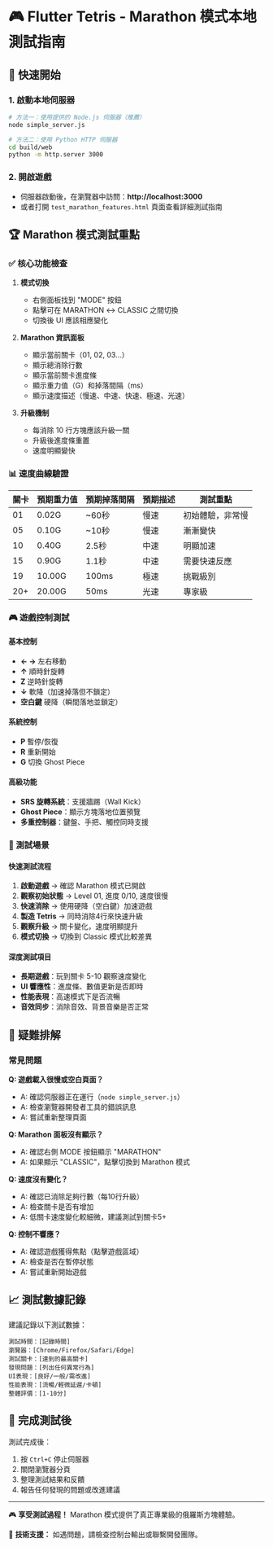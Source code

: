 # 🎮 Flutter Tetris - Marathon 模式本地測試指南

## 🚀 快速開始

### 1. 啟動本地伺服器
```bash
# 方法一：使用提供的 Node.js 伺服器（推薦）
node simple_server.js

# 方法二：使用 Python HTTP 伺服器
cd build/web
python -m http.server 3000
```

### 2. 開啟遊戲
- 伺服器啟動後，在瀏覽器中訪問：**http://localhost:3000**
- 或者打開 `test_marathon_features.html` 頁面查看詳細測試指南

## 🏆 Marathon 模式測試重點

### ✅ 核心功能檢查
1. **模式切換**
   - 右側面板找到 "MODE" 按鈕
   - 點擊可在 MARATHON ↔ CLASSIC 之間切換
   - 切換後 UI 應該相應變化

2. **Marathon 資訊面板**
   - 顯示當前關卡（01, 02, 03...）
   - 顯示總消除行數
   - 顯示當前關卡進度條
   - 顯示重力值（G）和掉落間隔（ms）
   - 顯示速度描述（慢速、中速、快速、極速、光速）

3. **升級機制**
   - 每消除 10 行方塊應該升級一關
   - 升級後進度條重置
   - 速度明顯變快

### 📊 速度曲線驗證

| 關卡 | 預期重力值 | 預期掉落間隔 | 預期描述 | 測試重點 |
|------|------------|--------------|----------|----------|
| 01   | 0.02G      | ~60秒        | 慢速     | 初始體驗，非常慢 |
| 05   | 0.10G      | ~10秒        | 慢速     | 漸漸變快 |
| 10   | 0.40G      | 2.5秒        | 中速     | 明顯加速 |
| 15   | 0.90G      | 1.1秒        | 中速     | 需要快速反應 |
| 19   | 10.00G     | 100ms        | 極速     | 挑戰級別 |
| 20+  | 20.00G     | 50ms         | 光速     | 專家級 |

### 🎮 遊戲控制測試

#### 基本控制
- **← →** 左右移動
- **↑** 順時針旋轉  
- **Z** 逆時針旋轉
- **↓** 軟降（加速掉落但不鎖定）
- **空白鍵** 硬降（瞬間落地並鎖定）

#### 系統控制
- **P** 暫停/恢復
- **R** 重新開始
- **G** 切換 Ghost Piece

#### 高級功能
- **SRS 旋轉系統**：支援牆踢（Wall Kick）
- **Ghost Piece**：顯示方塊落地位置預覽
- **多重控制器**：鍵盤、手把、觸控同時支援

### 🎯 測試場景

#### 快速測試流程
1. **啟動遊戲** → 確認 Marathon 模式已開啟
2. **觀察初始狀態** → Level 01, 進度 0/10, 速度很慢
3. **快速消除** → 使用硬降（空白鍵）加速遊戲
4. **製造 Tetris** → 同時消除4行來快速升級
5. **觀察升級** → 關卡變化，速度明顯提升
6. **模式切換** → 切換到 Classic 模式比較差異

#### 深度測試項目
- **長期遊戲**：玩到關卡 5-10 觀察速度變化
- **UI 響應性**：進度條、數值更新是否即時
- **性能表現**：高速模式下是否流暢
- **音效同步**：消除音效、背景音樂是否正常

## 🔧 疑難排解

### 常見問題

**Q: 遊戲載入很慢或空白頁面？**
- A: 確認伺服器正在運行（`node simple_server.js`）
- A: 檢查瀏覽器開發者工具的錯誤訊息
- A: 嘗試重新整理頁面

**Q: Marathon 面板沒有顯示？**
- A: 確認右側 MODE 按鈕顯示 "MARATHON"
- A: 如果顯示 "CLASSIC"，點擊切換到 Marathon 模式

**Q: 速度沒有變化？**
- A: 確認已消除足夠行數（每10行升級）
- A: 檢查關卡是否有增加
- A: 低關卡速度變化較細微，建議測試到關卡5+

**Q: 控制不響應？**
- A: 確認遊戲獲得焦點（點擊遊戲區域）
- A: 檢查是否在暫停狀態
- A: 嘗試重新開始遊戲

## 📈 測試數據記錄

建議記錄以下測試數據：

```
測試時間：[記錄時間]
瀏覽器：[Chrome/Firefox/Safari/Edge]
測試關卡：[達到的最高關卡]
發現問題：[列出任何異常行為]
UI表現：[良好/一般/需改進]
性能表現：[流暢/輕微延遲/卡頓]
整體評價：[1-10分]
```

## 🎊 完成測試後

測試完成後：
1. 按 `Ctrl+C` 停止伺服器
2. 關閉瀏覽器分頁
3. 整理測試結果和反饋
4. 報告任何發現的問題或改進建議

---

🎮 **享受測試過程！** Marathon 模式提供了真正專業級的俄羅斯方塊體驗。

🚀 **技術支援：** 如遇問題，請檢查控制台輸出或聯繫開發團隊。